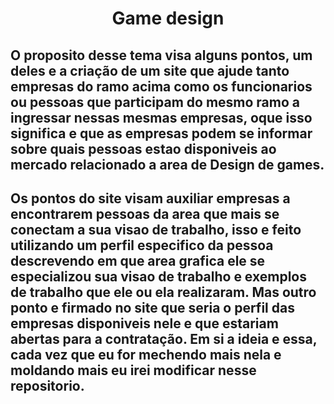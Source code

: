 
<h1 align="center"> Game design </h1>

<h2 align- "center"> O proposito desse tema visa alguns pontos, um deles e a criação de um site que ajude tanto empresas do ramo acima como os funcionarios ou pessoas que participam do mesmo ramo a ingressar nessas mesmas empresas, oque isso significa e que as empresas podem se informar sobre quais pessoas estao disponiveis ao mercado relacionado a area de Design de games.</h2>
<h2 align- "center"> Os pontos do site visam auxiliar empresas a encontrarem pessoas da area que mais se conectam a sua visao de trabalho, isso e feito utilizando um perfil especifico da pessoa descrevendo em que area grafica ele se especializou sua visao de trabalho e exemplos de trabalho que ele ou ela realizaram. Mas outro ponto e firmado no site que seria o perfil das empresas disponiveis nele e que estariam abertas para a contratação. Em si a ideia e essa, cada vez que eu for mechendo mais nela e moldando mais eu irei modificar nesse repositorio. </h2?>
